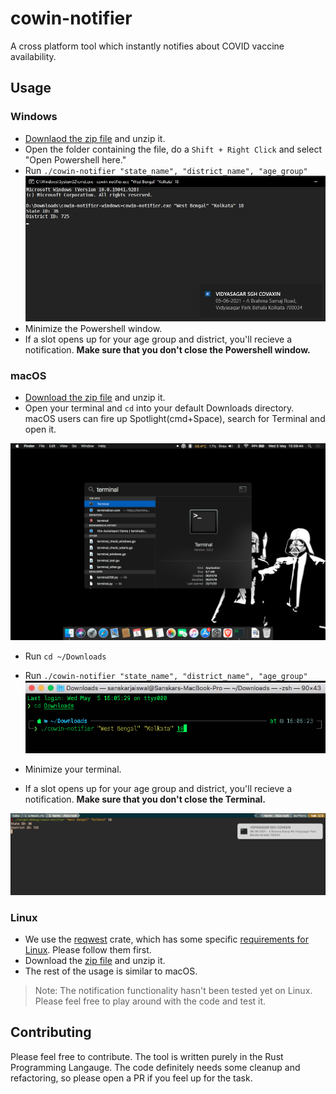 # cowin-notifier

A cross platform tool which instantly notifies about COVID vaccine availability.

## Usage

### Windows
* [Downlaod the zip file](https://github.com/aryan9600/cowin-notifier/releases/download/v0.1/cowin-notifier-windows.zip) and unzip it.
* Open the folder containing the file, do a `Shift + Right Click` and select "Open Powershell here."
* Run `./cowin-notifier "state_name", "district_name", "age_group"`
![Alt text](https://raw.githubusercontent.com/aryan9600/cowin-notifier/main/assets/WhatsApp%20Image%202021-05-06%20at%2021.23.49.jpeg)
* Minimize the Powershell window.
* If a slot opens up for your age group and district, you'll recieve a notification. __Make sure that you don't close the Powershell window.__

### macOS
* [Download the zip file](https://github.com/aryan9600/cowin-notifier/releases/download/v0.1/cowin-notifier-macos.zip) and unzip it.
* Open your terminal and `cd` into your default Downloads directory. macOS users can fire up Spotlight(cmd+Space), search for Terminal and open it.

![Alt text](https://raw.githubusercontent.com/aryan9600/cowin-notifier/main/assets/Screen%20Shot%202021-05-05%20at%2015.59.44.png)

* Run `cd ~/Downloads`

* Run `./cowin-notifier "state_name", "district_name", "age_group"`
![Alt text](https://raw.githubusercontent.com/aryan9600/cowin-notifier/main/assets/Screen%20Shot%202021-05-05%20at%2016.06.28.png)

* Minimize your terminal.
* If a slot opens up for your age group and district, you'll recieve a notification. __Make sure that you don't close the Terminal.__

![Alt text](https://raw.githubusercontent.com/aryan9600/cowin-notifier/main/assets/Screen%20Shot%202021-05-05%20at%2017.46.10.png)

### Linux
* We use the [reqwest](https://github.com/seanmonstar/reqwest) crate, which has some specific [requirements for Linux](https://github.com/seanmonstar/reqwest#requirements). Please follow them first.
* Download the [zip file](https://github.com/aryan9600/cowin-notifier/releases/download/v0.1/cowin-notifier-linux.zip) and unzip it.
* The rest of the usage is similar to macOS.

> Note: The notification functionality hasn't been tested yet on Linux. Please feel free to play around with the code and test it.

## Contributing

Please feel free to contribute. The tool is written purely in the Rust Programming Langauge. The code definitely needs some cleanup and refactoring, so please open a PR if you feel up for the task.
